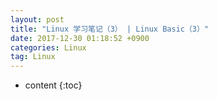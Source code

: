 ```yaml
---
layout: post
title: "Linux 学习笔记（3） | Linux Basic（3）"
date: 2017-12-30 01:18:52 +0900
categories: Linux
tag: Linux
---
```


* content
{:toc}


